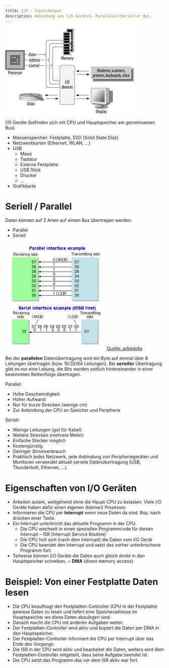 ```yaml
---
title: I/O – Input/Output
description: Anbindung von I/O Geräten. Paralleler/Serieller Bus.
---
```




![Basic computer system](comparch/httpatomoreillycomsourceoreillyimages61604.png)

I/O Geräte (befinden sich mit CPU und Hauptspeicher am gemeinsamen Bus)

-   Massenspeicher: Festplatte, SSD (Solid State Disk)
-   Netzwerkkarten (Ethernet, WLAN, ...)
-   USB
    -   Maus
    -   Tastatur
    -   Externe Festplatte
    -   USB Stick
    -   Drucker
    -   ...
-   Grafikkarte



# Seriell / Parallel

Daten können auf 2 Arten auf einem Bus übertragen werden.

- Parallel
- Seriell

![Parallel_and_Serial_Transmission](fig/Parallel_and_Serial_Transmission.png) 
[Quelle: wikipedia](https://de.wikipedia.org/wiki/Serielle_Datenübertragung)

Bei der **parallelen** Datenübertragung wird ein Byte auf einmal über 8 Leitungen übertragen (bzw. 16/32/64 Leitungen). Bei **serieller** Übertragung gibt es nur eine Leitung, die Bits werden zeitlich hintereinander in einer bestimmten Reihenfolge übertragen.

Parallel:

- Hohe Geschwindigkeit
- Hoher Aufwand
- Nur für kurze Strecken (wenige cm)
- Zur Anbindung der CPU an Speicher und Peripherie

Seriell:

- Wenige Leitungen (gut für Kabel)
- Weitere Strecken (mehrere Meter)
- Einfache Stecker möglich
- Kostengünstig
- Geringer Stromverbrauch
- Praktisch jedes Netzwerk, jede Anbindung von Peripheriegeräten und Monitoren verwendet aktuell serielle Datenübertragung (USB, Thunderbolt, Ethernet, ...).



# Eigenschaften von I/O Geräten

-   Arbeiten autark, weitgehend ohne die Haupt-CPU zu belasten. Viele I/O Geräte haben dafür einen eigenen (kleinen) Prozessor.
-   Informieren die CPU per **Interrupt** wenn neue Daten da sind. Bsp. nach drücken einer Taste.
-   Ein Interrupt unterbricht das aktuelle Programm in der CPU. 
    -   Die CPU wechselt in einen speziellen Programmcode für diesen Interrupt – ISR (Interrupt Service Routine)
    -   Die CPU holt sich (nach dem Interrupt) die Daten vom I/O Gerät
    -   Die CPU beendet den Interrupt und setzt das vorher unterbrochene Programm fort.
-   Teilweise können I/O Geräte die Daten auch gleich direkt in den Hauptspeicher schreiben, = **DMA** (direct memory access).



# Beispiel: Von einer Festplatte Daten lesen

-   Die CPU beauftragt den Festplatten-Controller (CPU in der Festplatte) gewisse Daten zu lesen und liefert eine Speicheradresse im Hauptspeicher wo diese Daten abzulegen sind.
-   Danach macht die CPU mit anderen Aufgaben weiter.
-   Der Festplatten-Controller wird aktiv und kopiert die Daten per DMA in den Hauptspeicher.
-   Der Festplatten-Controller informiert die CPU per Interrupt über das Ende des Vorgangs.
-   Die ISR in der CPU wird aktiv und bearbeitet die Daten, weiters wird dem Festplatten-Controller mitgeteilt, dass seine Aufgabe beendet ist.
-   Die CPU setzt das Programm das vor dem ISR aktiv war fort.



